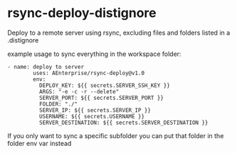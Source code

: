 # rsync-deploy-distignore

Deploy to a remote server using rsync, excluding files and folders listed in a .distignore

example usage to sync everything in the workspace folder:
```
- name: deploy to server
        uses: AEnterprise/rsync-deploy@v1.0
        env:
          DEPLOY_KEY: ${{ secrets.SERVER_SSH_KEY }}
          ARGS: "-e -c -r --delete"
          SERVER_PORT: ${{ secrets.SERVER_PORT }}
          FOLDER: "./"
          SERVER_IP: ${{ secrets.SERVER_IP }}
          USERNAME: ${{ secrets.USERNAME }}
          SERVER_DESTINATION: ${{ secrets.SERVER_DESTINATION }}
```

If you only want to sync a specific subfolder you can put that folder in the folder env var instead
